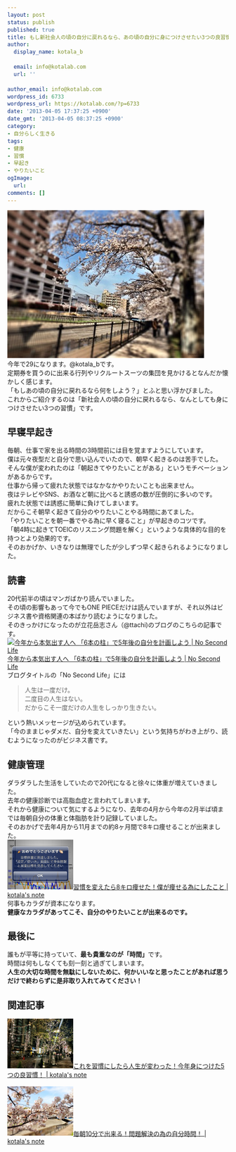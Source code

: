 ```yaml
---
layout: post
status: publish
published: true
title: もし新社会人の頃の自分に戻れるなら、あの頃の自分に身につけさせたい3つの良習慣！
author:
  display_name: kotala_b

  email: info@kotalab.com
  url: ''

author_email: info@kotalab.com
wordpress_id: 6733
wordpress_url: https://kotalab.com/?p=6733
date: '2013-04-05 17:37:25 +0900'
date_gmt: '2013-04-05 08:37:25 +0900'
category:
- 自分らしく生きる
tags:
- 健康
- 習慣
- 早起き
- やりたいこと
ogImage:
  url:
comments: []
---
```

<p><img src="/wp-content/uploads/habit_130405-448x336.jpg" alt="habit_130405" width="448" height="336" class="alignnone size-large wp-image-6735" /><br />
今年で29になります。@kotala_bです。<br />
定期券を買うのに出来る行列やリクルートスーツの集団を見かけるとなんだか懐かしく感じます。<br />
「もしあの頃の自分に戻れるなら何をしよう？」とふと思い浮かびました。<br />
これからご紹介するのは「新社会人の頃の自分に戻れるなら、なんとしても身につけさせたい3つの習慣」です。<br />
</p>
<!--more-->
<h2>早寝早起き</h2>
<p>毎朝、仕事で家を出る時間の3時間前には目を覚ますようにしています。<br />
僕は元々夜型だと自分で思い込んでいたので、朝早く起きるのは苦手でした。<br />
そんな僕が変われたのは「朝起きてやりたいことがある」というモチベーションがあるからです。<br />
仕事から帰って疲れた状態ではなかなかやりたいことも出来ません。<br />
夜はテレビやSNS、お酒など朝に比べると誘惑の数が圧倒的に多いのです。<br />
疲れた状態では誘惑に簡単に負けてしまいます。<br />
だからこそ朝早く起きて自分のやりたいことやる時間にあてました。<br />
「やりたいことを朝一番でやる為に早く寝ること」が早起きのコツです。<br />
「朝4時に起きてTOEICのリスニング問題を解く」というような具体的な目的を持つとより効果的です。<br />
そのおかげか、いきなりは無理でしたが少しずつ早く起きられるようになりました。</p>
<h2>読書</h2>
<p>20代前半の頃はマンガばかり読んでいました。<br />
その頃の影響もあって今でもONE PIECEだけは読んでいますが、それ以外はビジネス書や資格関連の本ばかり読むようになりました。<br />
そのきっかけになったのが立花岳志さん（@ttachi)のブログのこちらの記事です。<br />
<a href="https://www.ttcbn.net/no_second_life/archives/19748" target="_blank"><img  class="alignleft" src="https://capture.heartrails.com/150x130?https://www.ttcbn.net/no_second_life/archives/19748" alt="今年から本気出す人へ 「6本の柱」で5年後の自分を計画しよう | No Second Life" width="150" height="130" /></a><a href="https://www.ttcbn.net/no_second_life/archives/19748" target="_blank">今年から本気出す人へ 「6本の柱」で5年後の自分を計画しよう | No Second Life</a><a href="https://b.hatena.ne.jp/entry/https://www.ttcbn.net/no_second_life/archives/19748" target="_blank"><img border="0" src="https://b.hatena.ne.jp/entry/image/https://www.ttcbn.net/no_second_life/archives/19748" alt="" /></a><br style="clear:both;" />ブログタイトルの「No Second Life」には</p>
<blockquote><p>人生は一度だけ。<br />
二度目の人生はない。<br />
だからこそ一度だけの人生をしっかり生きたい。</p></blockquote>
<p>という熱いメッセージが込められています。<br />
「今のままじゃダメだ、自分を変えていきたい」という気持ちがわき上がり、読むようになったのがビジネス書です。</p>
<h2>健康管理</h2>
<p>ダラダラした生活をしていたので20代になると徐々に体重が増えていきました。<br />
去年の健康診断では高脂血症と言われてしまいます。<br />
それから健康について気にするようになり、去年の4月から今年の2月半ば頃までは毎朝自分の体重と体脂肪を計り記録していました。<br />
そのおかげで去年4月から11月までの約8ヶ月間で8キロ痩せることが出来ました。<br />
<a href="/diet-8kg" target="_blank"><img  class="alignleft" src="/wp-content/uploads/diet_121122_03-448x336.png" alt="習慣を変えたら8キロ痩せた！僕が痩せる為にしたこと | kotala's note" width="150" /></a><a href="/diet-8kg" target="_blank">習慣を変えたら8キロ痩せた！僕が痩せる為にしたこと | kotala's note</a><br style="clear:both;" />何事もカラダが資本になります。<br />
<strong>健康なカラダがあってこそ、自分のやりたいことが出来るのです。</strong></p>
<h2>最後に</h2>
<p>誰もが平等に持っていて、<strong>最も貴重なのが「時間」</strong>です。<br />
時間は何もしなくても刻一刻と過ぎてしまいます。<br />
<strong>人生の大切な時間を無駄にしないために、何かいいなと思ったことがあれば思うだけで終わらずに是非取り入れてみてください！</strong></p>
<h2 class="rele">関連記事</h2>
<p><a href="/good-five-habits" target="_blank"><img  class="alignleft" src="/wp-content/uploads/syuukan5_121229-448x336.jpg" alt="これを習慣にしたら人生が変わった！今年身につけた5つの良習慣！ | kotala's note" width="150" /></a><a href="/good-five-habits" target="_blank">これを習慣にしたら人生が変わった！今年身につけた5つの良習慣！ | kotala's note</a><br style="clear:both;" /><br />
<a href="/my-time-every-morning-10min" target="_blank"><img  class="alignleft" src="/wp-content/uploads/morning10min_130330-448x336.jpg" alt="毎朝10分で出来る！問題解決の為の自分時間！ | kotala's note" width="150" /></a><a href="/my-time-every-morning-10min" target="_blank">毎朝10分で出来る！問題解決の為の自分時間！ | kotala's note</a><br style="clear:both;" /></p>

